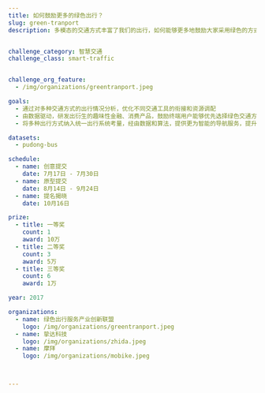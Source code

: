 ```yaml
---
title: 如何鼓励更多的绿色出行？
slug: green-tranport
description: 多模态的交通方式丰富了我们的出行，如何能够更多地鼓励大家采用绿色的方式出行而又不用牺牲时间金钱？


challenge_category: 智慧交通
challenge_class: smart-traffic


challenge_org_feature: 
  - /img/organizations/greentranport.jpeg

goals:
  - 通过对多种交通方式的出行情况分析，优化不同交通工具的衔接和资源调配
  - 由数据驱动，研发出衍生的趣味性金融、消费产品，鼓励终端用户能够优先选择绿色交通方式
  - 将多种出行方式纳入统一出行系统考量，经由数据和算法，提供更为智能的导航服务，提升出行体验。

datasets:
  - pudong-bus

schedule:
  - name: 创意提交
    date: 7月17日 - 7月30日
  - name: 原型提交
    date: 8月14日 - 9月24日
  - name: 提名揭晓
    date: 10月16日

prize: 
  - title: 一等奖
    count: 1
    award: 10万
  - title: 二等奖
    count: 3
    award: 5万
  - title: 三等奖
    count: 6
    award: 1万

year: 2017

organizations:
  - name: 绿色出行服务产业创新联盟
    logo: /img/organizations/greentranport.jpeg
  - name: 挚达科技
    logo: /img/organizations/zhida.jpeg
  - name: 摩拜
    logo: /img/organizations/mobike.jpeg



---
```

